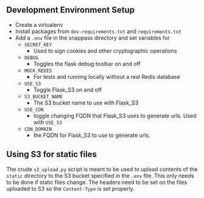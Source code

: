 ## Development Environment Setup

- Create a virtualenv
- Install packages from `dev-requirements.txt` and `requirements.txt`
- Add a `.env` file in the snappass directory and set variables for
  *  `SECRET_KEY`
      * Used to sign cookies and other cryptographic operations
  * `DEBUG`
      * Toggles the flask debug toolbar on and off
  * `MOCK_REDIS`
      * For tests and running locally without a real Redis database
  * `USE_S3`
      * Toggle Flask_S3 on and off
  * `S3_BUCKET_NAME`
      * The S3 bucket name to use with Flask_S3
  * `USE_CDN`
      * toggle changing FQDN that Flask_S3 uses to generate urls.  Used with `USE_S3`
  * `CDN_DOMAIN`
      *  the FQDN for Flask_S3 to use to generate urls. 


## Using S3 for static files

The crude `s3_upload.py` script is meant to be used to upload contents of the `static` directory to
the S3 bucket specified in the `.env` file.  This only needs to be done if static files change.  The 
headers need to be set on the files uploaded to S3 so the `Content-Type` is set properly.
